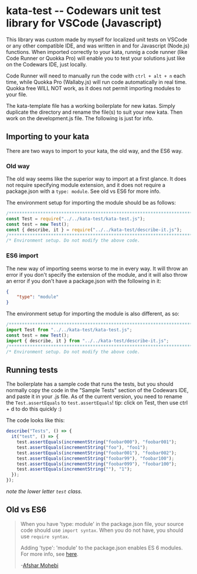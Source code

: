 # kata-test -- Codewars unit test library for VSCode (Javascript)

This library was custom made by myself for localized unit tests on VSCode or any other compatible IDE, and was written in and for Javascript (Node.js) functions. When imported correctly to your kata, runnig a code runner (like Code Runner or Quokka Pro) will enable you to test your solutions just like on the Codewars IDE, just locally.

Code Runner will need to manually run the code with `ctrl + alt + n` each time, while Quokka Pro (Wallaby.js) will run code automatically in real time. Quokka free WILL NOT work, as it does not permit importing modules to your file.

The kata-template file has a working boilerplate for new katas. Simply duplicate the directory and rename the file(s) to suit your new kata. Then work on the development.js file. The following is just for info.

## Importing to your kata

There are two ways to import to your kata, the old way, and the ES6 way.

### Old way

The old way seems like the superior way to import at a first glance. It does not require specifying module extension, and it does not require a package.json with a `type: module`. See old vs ES6 for more info.

The environment setup for importing the module should be as follows:

```js
/***********************************************************************/
const Test = require("../../kata-test/kata-test.js");                  //
const test = new Test();                                               //
const { describe, it } = require("../../kata-test/describe-it.js");    //
/***********************************************************************/
/* Environment setup. Do not modify the above code.                    */
```

### ES6 import

The new way of importing seems worse to me in every way. It will throw an error if you don't specify the extension of the module, and it will also throw an error if you don't have a package.json with the following in it:

```json
{
    "type": "module"
}
```

The environment setup for importing the module is also different, as so:

```js
/***********************************************************************/
import Test from "../../kata-test/kata-test.js";                       //
const test = new Test();                                               //
import { describe, it } from "../../kata-test/describe-it.js";         //
/***********************************************************************/
/* Environment setup. Do not modify the above code.                    */
```

## Running tests

The boilerplate has a sample code that runs the tests, but you should normally copy the code in the "Sample Tests" section of the Codewars IDE, and paste it in your .js file. As of the current version, you need to rename the `Test.assertEquals` to `test.assertEquals`! tip: click on Test, then use ctrl + d to do this quickly :)

The code looks like this:

```js
describe("Tests", () => {
  it("test", () => {
    test.assertEquals(incrementString("foobar000"), "foobar001");
    test.assertEquals(incrementString("foo"), "foo1");
    test.assertEquals(incrementString("foobar001"), "foobar002");
    test.assertEquals(incrementString("foobar99"), "foobar100");
    test.assertEquals(incrementString("foobar099"), "foobar100");
    test.assertEquals(incrementString(""), "1");
  });
});
```

*note the lower letter `test` class.*

## Old vs ES6

> When you have 'type: module' in the package.json file, your source code should use `import syntax`. When you do not have, you should use `require syntax`.
>
> Adding 'type': 'module' to the package.json enables ES 6 modules. For more info, see [here](https://nodejs.org/docs/latest-v13.x/api/esm.html#esm_enabling).
>
> -[Afshar Mohebi](https://stackoverflow.com/questions/61401475/why-is-type-module-in-package-json-file)
